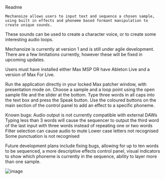 Readme 

	Mechanoize allows users to input text and sequence a chosen sample, using built in effects and phoneme based formant manipulation to create unique sounds.
These sounds can be used to create a character voice, or to create some interesting audio loops. 

	
Mechanoize is currently at version 1 and is still under agile development. There are a few limitations currently, however these will be fixed in upcoming updates.
 
	
Users must have installed either Max MSP OR have Ableton Live and a version of Max For Live. 
	
Run the application directly in your locked Max patcher window, with presentation mode on.
Choose a sample and a loop point using the open sample file and the slider at the bottom.
Type three words in all caps into the text box and press the Speak button.
Use the coloured buttons on the main section of the control panel to add an effect to a specific phoneme. 

Known bugs:
Audio output is not currently compatible with external DAWs
Typing less than 3 words will cause the sequencer to output the third word of the last input with three words instead of repeating one or two words
Filter selection can cause audio to mute 
Lower case letters not recognised 
Some punctuation is not recognised
 
Future development plans include fixing bugs, allowing for up to ten words to be sequenced, a more descriptive effects control panel, visual indicators to show which phoneme is currently in the sequence, ability to layer more than one sample.


![image](https://github.com/Daniel-J-94/Mechanoize/assets/121168280/313d99f9-7282-4394-bb68-6d29965b8534)















